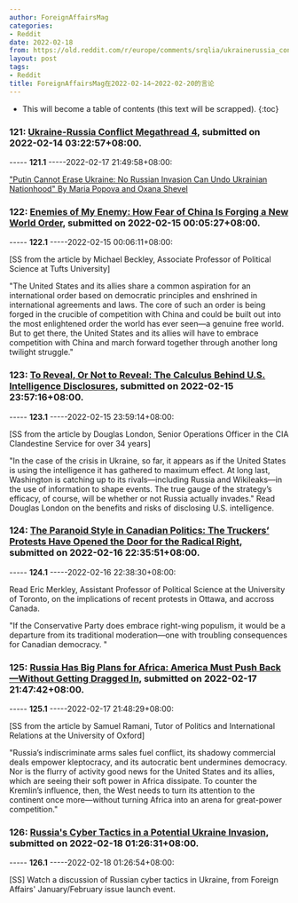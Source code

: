 ```yaml
---
author: ForeignAffairsMag
categories:
- Reddit
date: 2022-02-18
from: https://old.reddit.com/r/europe/comments/srqlia/ukrainerussia_conflict_megathread_4/
layout: post
tags:
- Reddit
title: ForeignAffairsMag在2022-02-14~2022-02-20的言论
---
```


* This will become a table of contents (this text will be scrapped).
{:toc}

### 121: [Ukraine-Russia Conflict Megathread 4](https://old.reddit.com/r/europe/comments/srqlia/ukrainerussia_conflict_megathread_4/), submitted on 2022-02-14 03:22:57+08:00.

----- __121.1__ -----2022-02-17 21:49:58+08:00:

["Putin Cannot Erase Ukraine: No Russian Invasion Can Undo Ukrainian Nationhood" By Maria Popova and Oxana Shevel](https://www.foreignaffairs.com/articles/ukraine/2022-02-17/putin-cannot-erase-ukraine)

### 122: [Enemies of My Enemy: How Fear of China Is Forging a New World Order](https://old.reddit.com/r/geopolitics/comments/sse3sr/enemies_of_my_enemy_how_fear_of_china_is_forging/), submitted on 2022-02-15 00:05:27+08:00.

----- __122.1__ -----2022-02-15 00:06:11+08:00:

\[SS from the article by Michael Beckley, Associate Professor of Political Science at Tufts University\]

"The United States and its allies share a common aspiration for an international order based on democratic principles and enshrined in international agreements and laws. The core of such an order is being forged in the crucible of competition with China and could be built out into the most enlightened order the world has ever seen—a genuine free world. But to get there, the United States and its allies will have to embrace competition with China and march forward together through another long twilight struggle."

### 123: [To Reveal, Or Not to Reveal: The Calculus Behind U.S. Intelligence Disclosures](https://old.reddit.com/r/TrueReddit/comments/st64d4/to_reveal_or_not_to_reveal_the_calculus_behind_us/), submitted on 2022-02-15 23:57:16+08:00.

----- __123.1__ -----2022-02-15 23:59:14+08:00:

\[SS from the article by Douglas London, Senior Operations Officer in the CIA Clandestine Service for over 34 years\]

"In the case of the crisis in Ukraine, so far, it appears as if the United States is using the intelligence it has gathered to maximum effect. At long last, Washington is catching up to its rivals—including Russia and Wikileaks—in the use of information to shape events. The true gauge of the strategy’s efficacy, of course, will be whether or not Russia actually invades." Read Douglas London on the benefits and risks of disclosing U.S. intelligence.

### 124: [The Paranoid Style in Canadian Politics: The Truckers’ Protests Have Opened the Door for the Radical Right](https://old.reddit.com/r/CanadaPolitics/comments/stxe1r/the_paranoid_style_in_canadian_politics_the/), submitted on 2022-02-16 22:35:51+08:00.

----- __124.1__ -----2022-02-16 22:38:30+08:00:

Read Eric Merkley, Assistant Professor of Political Science at the University of Toronto, on the implications of recent protests in Ottawa, and accross Canada. 

"If the Conservative Party does embrace right-wing populism, it would be a departure from its traditional moderation—one with troubling consequences for Canadian democracy. "

### 125: [Russia Has Big Plans for Africa: America Must Push Back—Without Getting Dragged In](https://old.reddit.com/r/Africa/comments/sup7le/russia_has_big_plans_for_africa_america_must_push/), submitted on 2022-02-17 21:47:42+08:00.

----- __125.1__ -----2022-02-17 21:48:29+08:00:

\[SS from the article by Samuel Ramani, Tutor of Politics and International Relations at the University of Oxford\]

"Russia’s indiscriminate arms sales fuel conflict, its shadowy commercial deals empower kleptocracy, and its autocratic bent undermines democracy. Nor is the flurry of activity good news for the United States and its allies, which are seeing their soft power in Africa dissipate. To counter the Kremlin’s influence, then, the West needs to turn its attention to the continent once more—without turning Africa into an arena for great-power competition."

### 126: [Russia's Cyber Tactics in a Potential Ukraine Invasion](https://old.reddit.com/r/UkrainianConflict/comments/suu7d6/russias_cyber_tactics_in_a_potential_ukraine/), submitted on 2022-02-18 01:26:31+08:00.

----- __126.1__ -----2022-02-18 01:26:54+08:00:

\[SS\] Watch a discussion of Russian cyber tactics in Ukraine, from Foreign Affairs' January/February issue launch event.

